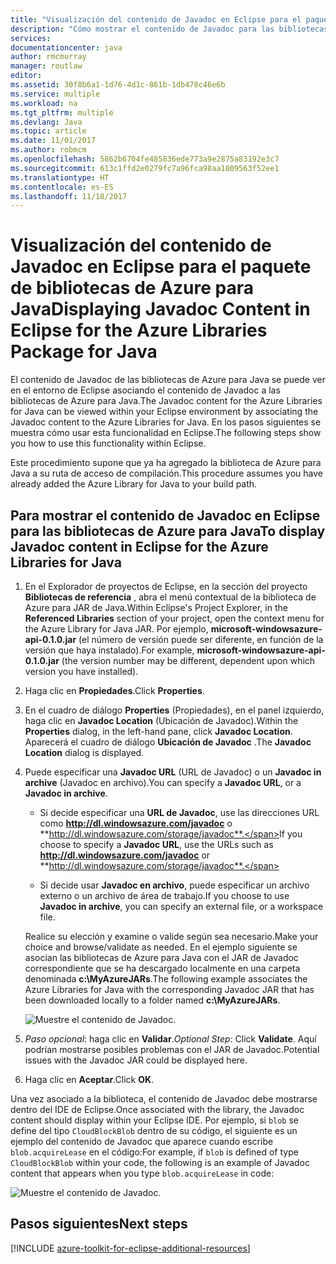 ```yaml
---
title: "Visualización del contenido de Javadoc en Eclipse para el paquete de bibliotecas de Azure para Java"
description: "Cómo mostrar el contenido de Javadoc para las bibliotecas de Azure en Eclipse"
services: 
documentationcenter: java
author: rmcmurray
manager: routlaw
editor: 
ms.assetid: 30f8b6a1-1d76-4d1c-861b-1db478c46e6b
ms.service: multiple
ms.workload: na
ms.tgt_pltfrm: multiple
ms.devlang: Java
ms.topic: article
ms.date: 11/01/2017
ms.author: robmcm
ms.openlocfilehash: 5862b6704fe485836ede773a9e2875a83192e3c7
ms.sourcegitcommit: 613c1ffd2e0279fc7a96fca98aa1809563f52ee1
ms.translationtype: HT
ms.contentlocale: es-ES
ms.lasthandoff: 11/18/2017
---
```

# <a name="displaying-javadoc-content-in-eclipse-for-the-azure-libraries-package-for-java"></a><span data-ttu-id="5012b-103">Visualización del contenido de Javadoc en Eclipse para el paquete de bibliotecas de Azure para Java</span><span class="sxs-lookup"><span data-stu-id="5012b-103">Displaying Javadoc Content in Eclipse for the Azure Libraries Package for Java</span></span>

<span data-ttu-id="5012b-104">El contenido de Javadoc de las bibliotecas de Azure para Java se puede ver en el entorno de Eclipse asociando el contenido de Javadoc a las bibliotecas de Azure para Java.</span><span class="sxs-lookup"><span data-stu-id="5012b-104">The Javadoc content for the Azure Libraries for Java can be viewed within your Eclipse environment by associating the Javadoc content to the Azure Libraries for Java.</span></span> <span data-ttu-id="5012b-105">En los pasos siguientes se muestra cómo usar esta funcionalidad en Eclipse.</span><span class="sxs-lookup"><span data-stu-id="5012b-105">The following steps show you how to use this functionality within Eclipse.</span></span>

<span data-ttu-id="5012b-106">Este procedimiento supone que ya ha agregado la biblioteca de Azure para Java a su ruta de acceso de compilación.</span><span class="sxs-lookup"><span data-stu-id="5012b-106">This procedure assumes you have already added the Azure Library for Java to your build path.</span></span>

## <a name="to-display-javadoc-content-in-eclipse-for-the-azure-libraries-for-java"></a><span data-ttu-id="5012b-107">Para mostrar el contenido de Javadoc en Eclipse para las bibliotecas de Azure para Java</span><span class="sxs-lookup"><span data-stu-id="5012b-107">To display Javadoc content in Eclipse for the Azure Libraries for Java</span></span>

1. <span data-ttu-id="5012b-108">En el Explorador de proyectos de Eclipse, en la sección del proyecto **Bibliotecas de referencia** , abra el menú contextual de la biblioteca de Azure para JAR de Java.</span><span class="sxs-lookup"><span data-stu-id="5012b-108">Within Eclipse's Project Explorer, in the **Referenced Libraries** section of your project, open the context menu for the Azure Library for Java JAR.</span></span> <span data-ttu-id="5012b-109">Por ejemplo, **microsoft-windowsazure-api-0.1.0.jar** (el número de versión puede ser diferente, en función de la versión que haya instalado).</span><span class="sxs-lookup"><span data-stu-id="5012b-109">For example, **microsoft-windowsazure-api-0.1.0.jar** (the version number may be different, dependent upon which version you have installed).</span></span>

1. <span data-ttu-id="5012b-110">Haga clic en **Propiedades**.</span><span class="sxs-lookup"><span data-stu-id="5012b-110">Click **Properties**.</span></span>

1. <span data-ttu-id="5012b-111">En el cuadro de diálogo **Properties** (Propiedades), en el panel izquierdo, haga clic en **Javadoc Location** (Ubicación de Javadoc).</span><span class="sxs-lookup"><span data-stu-id="5012b-111">Within the **Properties** dialog, in the left-hand pane, click **Javadoc Location**.</span></span> <span data-ttu-id="5012b-112">Aparecerá el cuadro de diálogo **Ubicación de Javadoc** .</span><span class="sxs-lookup"><span data-stu-id="5012b-112">The **Javadoc Location** dialog is displayed.</span></span>

1. <span data-ttu-id="5012b-113">Puede especificar una **Javadoc URL** (URL de Javadoc) o un **Javadoc in archive** (Javadoc en archivo).</span><span class="sxs-lookup"><span data-stu-id="5012b-113">You can specify a **Javadoc URL**, or a **Javadoc in archive**.</span></span>

   * <span data-ttu-id="5012b-114">Si decide especificar una **URL de Javadoc**, use las direcciones URL como **http://dl.windowsazure.com/javadoc** o **http://dl.windowsazure.com/storage/javadoc**.</span><span class="sxs-lookup"><span data-stu-id="5012b-114">If you choose to specify a **Javadoc URL**, use the URLs such as **http://dl.windowsazure.com/javadoc** or **http://dl.windowsazure.com/storage/javadoc**.</span></span>

   * <span data-ttu-id="5012b-115">Si decide usar **Javadoc en archivo**, puede especificar un archivo externo o un archivo de área de trabajo.</span><span class="sxs-lookup"><span data-stu-id="5012b-115">If you choose to use **Javadoc in archive**, you can specify an external file, or a workspace file.</span></span>

   <span data-ttu-id="5012b-116">Realice su elección y examine o valide según sea necesario.</span><span class="sxs-lookup"><span data-stu-id="5012b-116">Make your choice and browse/validate as needed.</span></span> <span data-ttu-id="5012b-117">En el ejemplo siguiente se asocian las bibliotecas de Azure para Java con el JAR de Javadoc correspondiente que se ha descargado localmente en una carpeta denominada **c:\MyAzureJARs**.</span><span class="sxs-lookup"><span data-stu-id="5012b-117">The following example associates the Azure Libraries for Java with the corresponding Javadoc JAR that has been downloaded locally to a folder named **c:\MyAzureJARs**.</span></span>

   ![Muestre el contenido de Javadoc.][ic553487]

1. <span data-ttu-id="5012b-119">*Paso opcional*: haga clic en **Validar**.</span><span class="sxs-lookup"><span data-stu-id="5012b-119">*Optional Step*: Click **Validate**.</span></span> <span data-ttu-id="5012b-120">Aquí podrían mostrarse posibles problemas con el JAR de Javadoc.</span><span class="sxs-lookup"><span data-stu-id="5012b-120">Potential issues with the Javadoc JAR could be displayed here.</span></span>

1. <span data-ttu-id="5012b-121">Haga clic en **Aceptar**.</span><span class="sxs-lookup"><span data-stu-id="5012b-121">Click **OK**.</span></span>

<span data-ttu-id="5012b-122">Una vez asociado a la biblioteca, el contenido de Javadoc debe mostrarse dentro del IDE de Eclipse.</span><span class="sxs-lookup"><span data-stu-id="5012b-122">Once associated with the library, the Javadoc content should display within your Eclipse IDE.</span></span> <span data-ttu-id="5012b-123">Por ejemplo, si `blob` se define del tipo `CloudBlockBlob` dentro de su código, el siguiente es un ejemplo del contenido de Javadoc que aparece cuando escribe `blob.acquireLease` en el código:</span><span class="sxs-lookup"><span data-stu-id="5012b-123">For example, if `blob` is defined of type `CloudBlockBlob` within your code, the following is an example of Javadoc content that appears when you type `blob.acquireLease` in code:</span></span>

![Muestre el contenido de Javadoc.][ic553488]

## <a name="next-steps"></a><span data-ttu-id="5012b-125">Pasos siguientes</span><span class="sxs-lookup"><span data-stu-id="5012b-125">Next steps</span></span>

[!INCLUDE [azure-toolkit-for-eclipse-additional-resources](../includes/azure-toolkit-for-eclipse-additional-resources.md)]

<!-- URL List -->

<!-- Legacy MSDN URL = https://msdn.microsoft.com/library/azure/hh698319.aspx -->

<!-- IMG List -->

[ic553487]: media/azure-toolkit-for-eclipse-displaying-javadoc-content-for-azure-libraries/ic553487.png
[ic553488]: media/azure-toolkit-for-eclipse-displaying-javadoc-content-for-azure-libraries/ic553488.png
